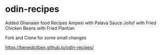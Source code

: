 # odin-recipes
Added Ghanaian food Recipes 
Ampesi with Palava Sauce
Jollof with Fried Chicken
Beans with Fried Plantian

Fork and Clone for some small changes

https://benedictben.github.io/odin-recipes/
